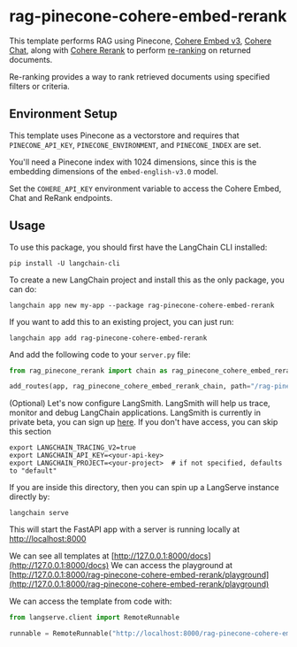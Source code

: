 
# rag-pinecone-cohere-embed-rerank

This template performs RAG using Pinecone, [Cohere Embed v3](https://txt.cohere.com/introducing-embed-v3/), [Cohere Chat](https://docs.cohere.com/reference/chat), along with [Cohere Rerank](https://docs.cohere.com/reference/rerank-1) to perform [re-ranking](https://txt.cohere.com/rerank/) on returned documents.

Re-ranking provides a way to rank retrieved documents using specified filters or criteria.

## Environment Setup

This template uses Pinecone as a vectorstore and requires that `PINECONE_API_KEY`, `PINECONE_ENVIRONMENT`, and `PINECONE_INDEX` are set.

You'll need a Pinecone index with 1024 dimensions, since this is the embedding dimensions of the `embed-english-v3.0` model.

Set the `COHERE_API_KEY` environment variable to access the Cohere Embed, Chat and ReRank endpoints.

## Usage

To use this package, you should first have the LangChain CLI installed:

```shell
pip install -U langchain-cli
```

To create a new LangChain project and install this as the only package, you can do:

```shell
langchain app new my-app --package rag-pinecone-cohere-embed-rerank
```

If you want to add this to an existing project, you can just run:

```shell
langchain app add rag-pinecone-cohere-embed-rerank
```

And add the following code to your `server.py` file:
```python
from rag_pinecone_rerank import chain as rag_pinecone_cohere_embed_rerank_chain

add_routes(app, rag_pinecone_cohere_embed_rerank_chain, path="/rag-pinecone-cohere-embed-rerank")
```

(Optional) Let's now configure LangSmith. 
LangSmith will help us trace, monitor and debug LangChain applications. 
LangSmith is currently in private beta, you can sign up [here](https://smith.langchain.com/). 
If you don't have access, you can skip this section


```shell
export LANGCHAIN_TRACING_V2=true
export LANGCHAIN_API_KEY=<your-api-key>
export LANGCHAIN_PROJECT=<your-project>  # if not specified, defaults to "default"
```

If you are inside this directory, then you can spin up a LangServe instance directly by:

```shell
langchain serve
```

This will start the FastAPI app with a server is running locally at 
[http://localhost:8000](http://localhost:8000)

We can see all templates at [http://127.0.0.1:8000/docs](http://127.0.0.1:8000/docs)
We can access the playground at [http://127.0.0.1:8000/rag-pinecone-cohere-embed-rerank/playground](http://127.0.0.1:8000/rag-pinecone-cohere-embed-rerank/playground)  

We can access the template from code with:

```python
from langserve.client import RemoteRunnable

runnable = RemoteRunnable("http://localhost:8000/rag-pinecone-cohere-embed-rerank")
```
